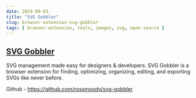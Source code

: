 ```yaml
---
date: 2024-09-03
title: "SVG Gobbler"
slug: browser-extension-svg-gobbler
tags: [ browser-extension, tools, images, svg, open-source ]
---
```


## [SVG Gobbler][1]

SVG management made easy for designers & developers. SVG Gobbler is a browser extension for finding, optimizing, organizing, editing, and exporting SVGs like never before.

Github - https://github.com/rossmoody/svg-gobbler

  [1]: https://svggobbler.com/
